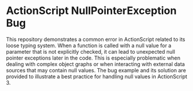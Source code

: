 # ActionScript NullPointerException Bug

This repository demonstrates a common error in ActionScript related to its loose typing system.  When a function is called with a null value for a parameter that is not explicitly checked, it can lead to unexpected null pointer exceptions later in the code.  This is especially problematic when dealing with complex object graphs or when interacting with external data sources that may contain null values.  The bug example and its solution are provided to illustrate a best practice for handling null values in ActionScript 3.